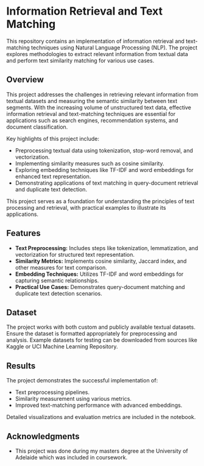 # Information Retrieval and Text Matching

This repository contains an implementation of information retrieval and text-matching techniques using Natural Language Processing (NLP). The project explores methodologies to extract relevant information from textual data and perform text similarity matching for various use cases.

## Overview
This project addresses the challenges in retrieving relevant information from textual datasets and measuring the semantic similarity between text segments. With the increasing volume of unstructured text data, effective information retrieval and text-matching techniques are essential for applications such as search engines, recommendation systems, and document classification.

Key highlights of this project include:
- Preprocessing textual data using tokenization, stop-word removal, and vectorization.
- Implementing similarity measures such as cosine similarity.
- Exploring embedding techniques like TF-IDF and word embeddings for enhanced text representation.
- Demonstrating applications of text matching in query-document retrieval and duplicate text detection.

This project serves as a foundation for understanding the principles of text processing and retrieval, with practical examples to illustrate its applications.

## Features
- **Text Preprocessing:** Includes steps like tokenization, lemmatization, and vectorization for structured text representation.
- **Similarity Metrics:** Implements cosine similarity, Jaccard index, and other measures for text comparison.
- **Embedding Techniques:** Utilizes TF-IDF and word embeddings for capturing semantic relationships.
- **Practical Use Cases:** Demonstrates query-document matching and duplicate text detection scenarios.

## Dataset
The project works with both custom and publicly available textual datasets. Ensure the dataset is formatted appropriately for preprocessing and analysis. Example datasets for testing can be downloaded from sources like Kaggle or UCI Machine Learning Repository.

## Results
The project demonstrates the successful implementation of:
- Text preprocessing pipelines.
- Similarity measurement using various metrics.
- Improved text-matching performance with advanced embeddings.

Detailed visualizations and evaluation metrics are included in the notebook.

## Acknowledgments
- This project was done during my masters degree at the University of Adelaide which was included in coursework.

